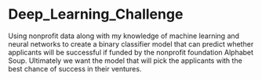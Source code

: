 # Deep_Learning_Challenge
Using nonprofit data along with my knowledge of machine learning and neural networks to create a binary classifier model that can predict whether applicants will be successful if funded by the nonprofit foundation Alphabet Soup. Ultimately we want the model that will pick the applicants with the best chance of success in their ventures.
